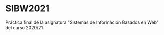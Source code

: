 # SIBW2021
Práctica final de la asignatura "Sistemas de Información Basados en Web" del curso 2020/21.
